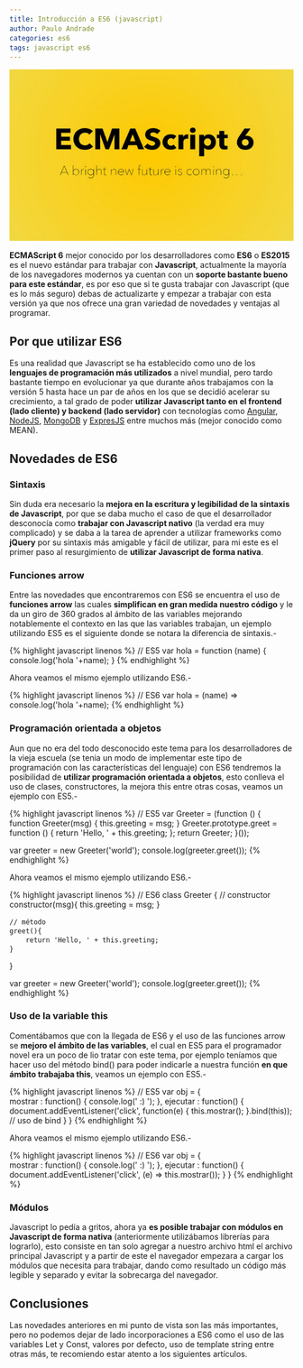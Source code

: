 ```yaml
---
title: Introducción a ES6 (javascript)
author: Paulo Andrade
categories: es6
tags: javascript es6
---
```


![Ecma Script 6](/img/es6.jpg)

**ECMAScript 6** mejor conocido por los desarrolladores como **ES6** o **ES2015** es el nuevo estándar para trabajar con **Javascript**, actualmente la mayoría de los navegadores modernos ya cuentan con un **soporte bastante bueno para este estándar**, es por eso que si te gusta trabajar con Javascript (que es lo más seguro) debas de actualizarte y empezar a trabajar con esta versión ya que nos ofrece una gran variedad de novedades y ventajas al programar.

## Por que utilizar ES6

Es una realidad que Javascript se ha establecido como uno de los **lenguajes de programación más utilizados** a nivel mundial, pero tardo bastante tiempo en evolucionar ya que durante años trabajamos con la versión 5 hasta hace un par de años en los que se decidió acelerar su crecimiento, a tal grado de poder **utilizar Javascript tanto en el frontend (lado cliente) y backend (lado servidor)** con tecnologías como [Angular](https://angular.io), [NodeJS](https://nodejs.org), [MongoDB](https://mongodb.com/es) y [ExpresJS](https://expressjs.com/es/) entre muchos más (mejor conocido como MEAN).

## Novedades de ES6

### Sintaxis

Sin duda era necesario la **mejora en la escritura y legibilidad de la sintaxis de Javascript**, por que se daba mucho el caso de que el desarrollador desconocía como **trabajar con Javascript nativo** (la verdad era muy complicado) y se daba a la tarea de aprender a utilizar frameworks como **jQuery** por su sintaxis más amigable y fácil de utilizar, para mi este es el primer paso al resurgimiento de **utilizar Javascript de forma nativa**.

### Funciones arrow

Entre las novedades que encontraremos con ES6 se encuentra el uso de **funciones arrow**  las cuales **simplifican en gran medida nuestro código** y le da un giro de 360 grados al ámbito de las variables mejorando notablemente el contexto en las que las variables trabajan, un ejemplo utilizando ES5 es el siguiente donde se notara la diferencia de sintaxis.-

{% highlight javascript linenos %}
// ES5
var hola = function (name) {
     console.log('hola '+name);
}
{% endhighlight %}

Ahora veamos el mismo ejemplo utilizando ES6.-

{% highlight javascript linenos %}
// ES6
var hola = (name) => console.log('hola '+name);
{% endhighlight %}

### Programación orientada a objetos

Aun que no era del todo desconocido este tema para los desarrolladores de la vieja escuela (se tenia un modo de implementar este tipo de programación con las características del lenguaje) con ES6 tendremos la posibilidad de **utilizar programación orientada a objetos**, esto conlleva el uso de clases, constructores, la mejora this entre otras cosas, veamos un ejemplo con ES5.-

{% highlight javascript linenos %}
// ES5
var Greeter = (function ()
{
    function Greeter(msg) {
        this.greeting = msg;
    }
    Greeter.prototype.greet = function () {
        return 'Hello, ' + this.greeting;
    };
    return Greeter;
}());

var greeter = new Greeter('world');
console.log(greeter.greet());
{% endhighlight %}

Ahora veamos el mismo ejemplo utilizando ES6.-

{% highlight javascript linenos %}
// ES6
class Greeter {
    // constructor
    constructor(msg){
        this.greeting = msg;
    }
		
    // método
    greet(){
        return 'Hello, ' + this.greeting;
    }
}

var greeter = new Greeter('world');
console.log(greeter.greet());
{% endhighlight %}

### Uso de la variable this

Comentábamos que con la llegada de ES6 y el uso de las funciones arrow se **mejoro el ámbito de las variables**, el cual en ES5 para el programador novel era un poco de lio tratar con este tema, por ejemplo teníamos que hacer uso del método bind() para poder indicarle a nuestra función **en que ámbito trabajaba this**, veamos un ejemplo con ES5.-

{% highlight javascript linenos %}
// ES5
var obj = {  
    mostrar : function() {
        console.log(' :) ');
    },
    ejecutar : function() {
        document.addEventListener('click', function(e) {
            this.mostrar();
        }.bind(this)); // uso de bind
    }
}
{% endhighlight %}

Ahora veamos el mismo ejemplo utilizando ES6.-

{% highlight javascript linenos %}
// ES6
var obj = {  
    mostrar : function() {
        console.log(' :) ');
    },
    ejecutar : function() {
        document.addEventListener('click', (e) => this.mostrar());
    }
}
{% endhighlight %}

### Módulos

Javascript lo pedía a gritos, ahora ya **es posible trabajar con módulos en Javascript de forma nativa** (anteriormente utilizábamos librerías para lograrlo), esto consiste en tan solo agregar a nuestro archivo html el archivo principal Javascript y a partir de este el navegador empezara a cargar los módulos que necesita para trabajar, dando como resultado un código más legible y separado y evitar la sobrecarga del navegador.

## Conclusiones

Las novedades anteriores en mi punto de vista son las más importantes, pero no podemos dejar de lado incorporaciones a ES6 como el uso de las variables Let y Const, valores por defecto, uso de template string entre otras más, te recomiendo estar atento a los siguientes artículos.